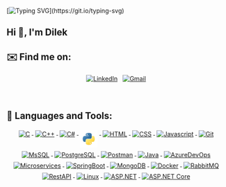 [![Typing SVG](https://readme-typing-svg.herokuapp.com?font=Courier+new&color=%23808080&size=40&width=800&duration=6969&lines=Welcome+to+my+profile!)](https://git.io/typing-svg)

## Hi 👋, I'm Dilek

<!--![visitors](https://visitor-badge.glitch.me/badge?page_id=page.id)


![](https://visitor-badge.laobi.icu/badge?page_id=dilekkocaturk.dilekkocaturk)-->
<!--[![Github](https://img.shields.io/github/followers/dilekkocaturk?label=Followers&style=social)](https://github.com/dilekkocaturk)-->

<!--## 🎓 I' m a Computer Engineering student at Eskişehir Osmangazi University-->

<!--* 🔭 I’m currently working on **Web Based Technologies**
* 🌱 I’m currently learning **ASP.NET**-->

<!--🔭 I’m currently building my Fiverr Gigs.
🌱 I’m currently learning Rshiny.
👯 I’m looking to collaborate with anyone on any project.
💬 Ask me about anything
🤖 I am a PyData Mentor. How may AI help you?-->

## ✉️ Find me on:

<p align="center">
 <a href="https://linkedin.com/in/dilekkocaturk" target="_blank" rel="noopener noreferrer"> <img src="https://upload.wikimedia.org/wikipedia/commons/thumb/c/ca/LinkedIn_logo_initials.png/640px-LinkedIn_logo_initials.png" alt="LinkedIn" height="40" style="vertical-align:top; margin:4px"></a>
 <a href="mailto:dilekkocaturrk@gmail.com"> <img src="https://cdn.worldvectorlogo.com/logos/official-gmail-icon-2020-.svg" alt="Gmail" height="40" style="vertical-align:top; margin:4px"></a>
</p>

<br />

## 🧰 Languages and Tools:
<p align="center">
<a href="https://www.w3schools.com/c/index.php"> <img src="https://upload.wikimedia.org/wikipedia/commons/1/19/C_Logo.png" alt="C" height="40" style="vertical-align:top; margin:4px">
<a href="https://www.w3schools.com/cpp/"> <img src="https://upload.wikimedia.org/wikipedia/commons/thumb/1/18/ISO_C%2B%2B_Logo.svg/1822px-ISO_C%2B%2B_Logo.svg.png" alt="C++" height="40" style="vertical-align:top; margin:4px">
<a href="https://www.w3schools.com/cs/index.php"> <img src="https://cdn.icon-icons.com/icons2/2415/PNG/512/csharp_original_logo_icon_146578.png" alt="C#" height="40" style="vertical-align:top; margin:4px">
<a href="https://www.python.org/"> <img src="https://raw.githubusercontent.com/github/explore/80688e429a7d4ef2fca1e82350fe8e3517d3494d/topics/python/python.png" alt="Python" height="40" style="vertical-align:top; margin:4px">
<a href="https://www.w3schools.com/html/"> <img src="https://upload.wikimedia.org/wikipedia/commons/thumb/3/38/HTML5_Badge.svg/800px-HTML5_Badge.svg.png" alt="HTML" height="40" style="vertical-align:top; margin:4px">
<a href="https://www.w3schools.com/css/"> <img src="https://upload.wikimedia.org/wikipedia/commons/thumb/6/62/CSS3_logo.svg/2048px-CSS3_logo.svg.png" alt="CSS" height="40" style="vertical-align:top; margin:4px">
<a href="https://www.w3schools.com/js/"> <img src="https://brandslogos.com/wp-content/uploads/images/large/javascript-logo.png" alt="Javascript" height="40" style="vertical-align:top; margin:4px">
<a href="https://git-scm.com/"> <img src="https://git-scm.com/images/logos/downloads/Git-Icon-1788C.png" alt="Git" height="40" style="vertical-align:top; margin:4px">
<a href="https://www.microsoft.com/tr-tr/sql-server/sql-server-2019"> <img src="https://user-images.githubusercontent.com/4249331/52232852-e2c4f780-28bd-11e9-835d-1e3cf3e43888.png" alt="MsSQL" height="40" style="vertical-align:top; margin:4px">
<a href="https://www.postgresql.org/"> <img src="https://upload.wikimedia.org/wikipedia/commons/thumb/2/29/Postgresql_elephant.svg/1985px-Postgresql_elephant.svg.png" alt="PostgreSQL" height="40" style="vertical-align:top; margin:4px">
<a href="https://www.postman.com/"> <img src="https://seeklogo.com/images/P/postman-logo-0087CA0D15-seeklogo.com.png" alt="Postman" height="40" style="vertical-align:top; margin:4px">
<a href="https://www.java.com/tr/"> <img src="https://cdn-icons-png.flaticon.com/512/226/226777.png" alt="Java" height="40" style="vertical-align:top; margin:4px"> 
<!--<a href="https://www.jetbrains.com/idea/"> <img src="https://upload.wikimedia.org/wikipedia/commons/thumb/9/9c/IntelliJ_IDEA_Icon.svg/1200px-IntelliJ_IDEA_Icon.svg.png" alt="IntelliJ" height="40" style="vertical-align:top; margin:4px"> -->
<a href="https://azure.microsoft.com/en-us/products/devops"> <img src="https://zeevector.com/wp-content/uploads/Azure-Devops-Logo-Transparent-387x258.png" alt="AzureDevOps" height="40" style="vertical-align:top; margin:4px"> 
 <a href="https://microservices.io/"> <img src="https://cdn-icons-png.flaticon.com/512/6146/6146606.png" alt="Microservices" height="40" style="vertical-align:top; margin:4px">  
<a href="https://spring.io/"> <img src="https://dz2cdn1.dzone.com/storage/temp/12434118-spring-boot-logo.png" alt="SpringBoot" height="40" style="vertical-align:top; margin:4px">  
<a href="https://www.mongodb.com/"> <img src="https://cdn.iconscout.com/icon/free/png-256/mongodb-2-1175137.png" alt="MongoDB" height="40" style="vertical-align:top; margin:4px"> 
<a href="https://www.docker.com/"> <img src="https://www.docker.com/wp-content/uploads/2022/03/Moby-logo.png" alt="Docker" height="40" style="vertical-align:top; margin:4px">  
<a href="https://www.rabbitmq.com/"> <img src="https://quinngil.com/content/images/2017/04/rabbitmq.svg" alt="RabbitMQ" height="40" style="vertical-align:top; margin:4px"> 
<a href="https://restfulapi.net/"> <img src="https://uxwing.com/wp-content/themes/uxwing/download/web-app-development/rest-api-icon.png" alt="RestAPI" height="40" style="vertical-align:top; margin:4px"> 
<a href="https://www.linux.org/"> <img src="https://upload.wikimedia.org/wikipedia/commons/thumb/3/35/Tux.svg/1200px-Tux.svg.png" alt="Linux" height="40" style="vertical-align:top; margin:4px"> 
<a href="https://learn.microsoft.com/tr-tr/aspnet/overview"> <img src="https://miro.medium.com/v2/resize:fit:2000/1*oc0z3w_7TKgE0oSyiqpnRw.png" alt="ASP.NET" height="40" style="vertical-align:top; margin:4px"> 
<a href="https://learn.microsoft.com/tr-tr/aspnet/core/introduction-to-aspnet-core?view=aspnetcore-8.0"> <img src="https://i0.wp.com/thecodeblogger.com/wp-content/uploads/2019/03/netcore-268-268.png?fit=268%2C266&ssl=1" alt="ASP.NET Core" height="40" style="vertical-align:top; margin:4px"> 
<!--
<img src="https://raw.githubusercontent.com/github/explore/80688e429a7d4ef2fca1e82350fe8e3517d3494d/topics/javascript/javascript.png" alt="Javascript" height="40" style="vertical-align:top; margin:4px">
<img src="https://raw.githubusercontent.com/github/explore/80688e429a7d4ef2fca1e82350fe8e3517d3494d/topics/visual-studio-code/visual-studio-code.png" alt="VS Code" height="40" style="vertical-align:top; margin:4px">
-->  
</p>
 
<!--https://uxwing.com/wp-content/themes/uxwing/download/web-app-development/rest-api-icon.png         restapi nin image adresi çalışmıyor
https://static-00.iconduck.com/assets.00/spring-icon-256x256-2efvkvky.png     spring in image i -->
 
<!--## 🏆 My Github Stats:

[GitHub stats](https://github-readme-stats.vercel.app/api?username=dilekkocaturk&show_icons=true&theme=tokyonight)
![Top Langs](https://github-readme-stats.vercel.app/api/top-langs/?username=dilekkocaturk&theme=tokyonight)-->
 
<!--![GitHub Stats](https://github-readme-stats.vercel.app/api?username=dilekkocaturk&show_icons=true&theme=radical)
![GitHub Langs](https://github-readme-stats.vercel.app/api/top-langs/?username=dilekkocaturk&show_icons=true&theme=radical)-->
 
 

<!--
**dilekkocaturk/dilekkocaturk** is a ✨ _special_ ✨ repository because its `README.md` (this file) appears on your GitHub profile.

Here are some ideas to get you started:

- 🔭 I’m currently working on ...
- 🌱 I’m currently learning ...
- 👯 I’m looking to collaborate on ...
- 🤔 I’m looking for help with ...
- 💬 Ask me about ...
- 📫 How to reach me: ...
- 😄 Pronouns: ...
- ⚡ Fun fact: ...
-->

